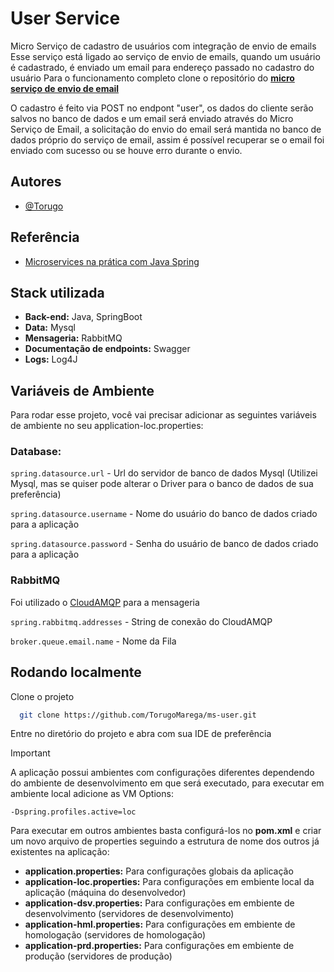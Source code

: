 
# User Service

Micro Serviço de cadastro de usuários com integração de envio de emails
Esse serviço está ligado ao serviço de envio de emails, quando um usuário é cadastrado, é enviado um email para endereço passado no cadastro do usuário
Para o funcionamento completo clone o repositório do [**micro serviço de envio de email**](https://github.com/TorugoMarega/ms-email)

O cadastro é feito via POST no endpont "user", os dados do cliente serão salvos no banco de dados e um email será enviado através do Micro Serviço de Email, a solicitação do envio do email será mantida no banco de dados próprio do serviço de email, assim é possível recuperar se o email foi enviado com sucesso ou se houve erro durante o envio.



## Autores

- [@Torugo](https://github.com/TorugoMarega)


## Referência
- [Microservices na prática com Java Spring](https://www.youtube.com/watch?v=ZnECi2gatMs)


## Stack utilizada

* **Back-end:** Java, SpringBoot
* **Data:** Mysql
* **Mensageria:** RabbitMQ
* **Documentação de endpoints:** Swagger
* **Logs:** Log4J



## Variáveis de Ambiente

Para rodar esse projeto, você vai precisar adicionar as seguintes variáveis de ambiente no seu application-loc.properties:

### Database:

`spring.datasource.url` - Url do servidor de banco de dados Mysql (Utilizei Mysql, mas se quiser pode alterar o Driver para o banco de dados de sua preferência)

`spring.datasource.username` - Nome do usuário do banco de dados criado para a aplicação

`spring.datasource.password` - Senha do usuário de banco de dados criado para a aplicação

### RabbitMQ
Foi utilizado o [CloudAMQP](https://www.cloudamqp.com/) para a mensageria

`spring.rabbitmq.addresses` - String de conexão do CloudAMQP

`broker.queue.email.name` - Nome da Fila


## Rodando localmente

Clone o projeto

```bash
  git clone https://github.com/TorugoMarega/ms-user.git
```

Entre no diretório do projeto e abra com sua IDE de preferência

> [!IMPORTANT]
> A aplicação possui ambientes com configurações diferentes dependendo do ambiente de desenvolvimento em que será executado, para executar em ambiente local adicione as VM Options:
> ```
> -Dspring.profiles.active=loc
> ```
> Para executar em outros ambientes basta configurá-los no **pom.xml** e criar um novo arquivo de properties seguindo a estrutura de nome dos outros já existentes na aplicação:
> * **application.properties:** Para configurações globais da aplicação
> * **application-loc.properties:** Para configurações em embiente local da aplicação (máquina do desenvolvedor)
> * **application-dsv.properties:** Para configurações em embiente de desenvolvimento (servidores de desenvolvimento)
> * **application-hml.properties:** Para configurações em embiente de homologação (servidores de homologação)
> * **application-prd.properties:** Para configurações em embiente de produção (servidores de produção)